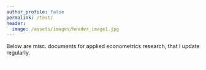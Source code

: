 ```yaml
---
author_profile: false
permalink: /test/
header:
  image: /assets/images/header_image1.jpg
---
```



Below are misc. documents for applied econometrics research, that I update regularly.


<embed src="../docs/causal_inference.pdf" type="application/pdf" width="10" height="10"/>